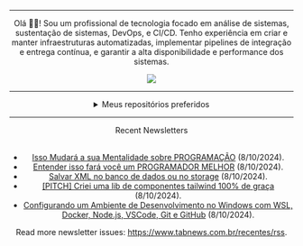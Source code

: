 <div align="center">
<hr>
<p>Olá 👋🏾! Sou um profissional de tecnologia focado em análise de sistemas, sustentação de sistemas, DevOps, e CI/CD. Tenho experiência em criar e manter infraestruturas automatizadas, implementar pipelines de integração e entrega contínua, e garantir a alta disponibilidade e performance dos sistemas.</p>
  <img src="https://media.giphy.com/media/yAGIvCiwPJn5C/giphy.gif">
<hr>
  <details>
  <summary>Meus repositórios preferidos</summary>
  <br />
  Alguns dos meus melhores repositórios:
  <br />
<br />
  <ul><li><a href=https://github.com/KubeNerd/aluratube target="_blank" rel="noopener noreferrer">KubeNerd/aluratube</a> (<b>0</b> ✨ and <b>0</b> 🍴): Aluratube - Desenvolvido durante a imersão React da Alura no final de 2022</li><li><a href=https://github.com/KubeNerd/nlw-ia target="_blank" rel="noopener noreferrer">KubeNerd/nlw-ia</a> (<b>0</b> ✨ and <b>0</b> 🍴): Projeto desenvolvido durante a NLW IA - Usando a API da OPENAI</li><li><a href=https://github.com/KubeNerd/nlw-journey-ia target="_blank" rel="noopener noreferrer">KubeNerd/nlw-journey-ia</a> (<b>0</b> ✨ and <b>0</b> 🍴): NLW IA - Agent de viagens usando python + langchain + GPT</li>
<li>More coming soon :).</li>
</ul>
  </details>
  <hr/>
    <summary>Recent Newsletters</summary>
  <br />
  <ul>
    <li><a href=https://www.tabnews.com.br/abubacardev/isso-mudara-a-sua-mentalidade-sobre-programacao target="_blank" rel="noopener noreferrer">Isso Mudará a sua Mentalidade sobre PROGRAMAÇÃO</a> (8/10/2024).</li><li><a href=https://www.tabnews.com.br/abubacardev/entender-isso-fara-voce-um-programador-melhor target="_blank" rel="noopener noreferrer">Entender isso fará você um PROGRAMADOR MELHOR</a> (8/10/2024).</li><li><a href=https://www.tabnews.com.br/valterpatrick/salvar-xml-no-banco-de-dados-ou-no-storage target="_blank" rel="noopener noreferrer">Salvar XML no banco de dados ou no storage</a> (8/10/2024).</li><li><a href=https://www.tabnews.com.br/itsfematheus/pitch-criei-uma-lib-de-componentes-tailwind-100-por-cento-de-graca target="_blank" rel="noopener noreferrer">[PITCH] Criei uma lib de componentes tailwind 100% de graça</a> (8/10/2024).</li><li><a href=https://www.tabnews.com.br/AndreiAlves/configurando-um-ambiente-de-desenvolvimento-no-windows-com-wsl-docker-node-js-vscode-git-e-github target="_blank" rel="noopener noreferrer">Configurando um Ambiente de Desenvolvimento no Windows com WSL, Docker, Node.js, VSCode, Git e GitHub</a> (8/10/2024).</li>
  </ul>
<p>Read more newsletter issues: <a href="https://www.tabnews.com.br/recentes/rss">https://www.tabnews.com.br/recentes/rss</a>.</p>
  </details>
